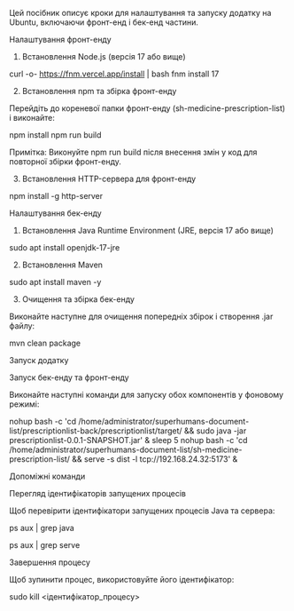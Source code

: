 Цей посібник описує кроки для налаштування та запуску додатку на Ubuntu, включаючи фронт-енд і бек-енд частини.

Налаштування фронт-енду

1. Встановлення Node.js (версія 17 або вище)

curl -o- https://fnm.vercel.app/install | bash
fnm install 17

2. Встановлення npm та збірка фронт-енду

Перейдіть до кореневої папки фронт-енду (sh-medicine-prescription-list) і виконайте:

npm install
npm run build

Примітка: Виконуйте npm run build після внесення змін у код для повторної збірки фронт-енду.

3. Встановлення HTTP-сервера для фронт-енду

npm install -g http-server

Налаштування бек-енду

1. Встановлення Java Runtime Environment (JRE, версія 17 або вище)

sudo apt install openjdk-17-jre

2. Встановлення Maven

sudo apt install maven -y

3. Очищення та збірка бек-енду

Виконайте наступне для очищення попередніх збірок і створення .jar файлу:

mvn clean package

Запуск додатку

Запуск бек-енду та фронт-енду

Виконайте наступні команди для запуску обох компонентів у фоновому режимі:

nohup bash -c 'cd /home/administrator/superhumans-document-list/prescriptionlist-back/prescriptionlist/target/ && sudo java -jar prescriptionlist-0.0.1-SNAPSHOT.jar' &
sleep 5
nohup bash -c 'cd /home/administrator/superhumans-document-list/sh-medicine-prescription-list/ && serve -s dist -l tcp://192.168.24.32:5173' &

Допоміжні команди

Перегляд ідентифікаторів запущених процесів

Щоб перевірити ідентифікатори запущених процесів Java та сервера:

ps aux | grep java  

ps aux | grep serve

Завершення процесу

Щоб зупинити процес, використовуйте його ідентифікатор:

sudo kill <ідентифікатор_процесу>
